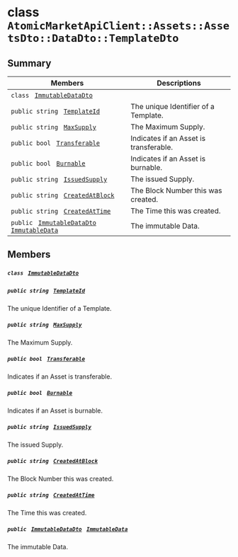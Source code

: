 # class `AtomicMarketApiClient::Assets::AssetsDto::DataDto::TemplateDto` 

## Summary

 Members                                | Descriptions                                
----------------------------------------|---------------------------------------------
`class ` [`ImmutableDataDto`](.github/workflows/documentation/md/AtomicMarketApiClient--Assets--AssetsDto--DataDto--TemplateDto--ImmutableDataDto.md#class_atomic_market_api_client_1_1_assets_1_1_assets_dto_1_1_data_dto_1_1_template_dto_1_1_immutable_data_dto)        | 
`public string ` [`TemplateId`](#class_atomic_market_api_client_1_1_assets_1_1_assets_dto_1_1_data_dto_1_1_template_dto_1a5c685b09e3b7fae8be2d38c8f4803549) | The unique Identifier of a Template.
`public string ` [`MaxSupply`](#class_atomic_market_api_client_1_1_assets_1_1_assets_dto_1_1_data_dto_1_1_template_dto_1a4dd50194618fac55b4d08b6c93724a32) | The Maximum Supply.
`public bool ` [`Transferable`](#class_atomic_market_api_client_1_1_assets_1_1_assets_dto_1_1_data_dto_1_1_template_dto_1ab0a2025837cfad369c22e114d1c93d42) | Indicates if an Asset is transferable.
`public bool ` [`Burnable`](#class_atomic_market_api_client_1_1_assets_1_1_assets_dto_1_1_data_dto_1_1_template_dto_1a50c30f69b54db362be32720d5cc433bd) | Indicates if an Asset is burnable.
`public string ` [`IssuedSupply`](#class_atomic_market_api_client_1_1_assets_1_1_assets_dto_1_1_data_dto_1_1_template_dto_1a3cb7f0ff4cebaec1e75ad6a8a0fbc944) | The issued Supply.
`public string ` [`CreatedAtBlock`](#class_atomic_market_api_client_1_1_assets_1_1_assets_dto_1_1_data_dto_1_1_template_dto_1a022adc431e5845376e250208a999e12d) | The Block Number this was created.
`public string ` [`CreatedAtTime`](#class_atomic_market_api_client_1_1_assets_1_1_assets_dto_1_1_data_dto_1_1_template_dto_1a4cb9b4aaa1372df6dc2bb7d8f4916403) | The Time this was created.
`public ` [`ImmutableDataDto`](.github/workflows/documentation/md/AtomicMarketApiClient--Assets--AssetsDto--DataDto--TemplateDto--ImmutableDataDto.md#class_atomic_market_api_client_1_1_assets_1_1_assets_dto_1_1_data_dto_1_1_template_dto_1_1_immutable_data_dto)` ` [`ImmutableData`](#class_atomic_market_api_client_1_1_assets_1_1_assets_dto_1_1_data_dto_1_1_template_dto_1a28b34021a1981f45a7e386c19634f80c) | The immutable Data.

## Members

##### `class ` [`ImmutableDataDto`](.github/workflows/documentation/md/AtomicMarketApiClient--Assets--AssetsDto--DataDto--TemplateDto--ImmutableDataDto.md#class_atomic_market_api_client_1_1_assets_1_1_assets_dto_1_1_data_dto_1_1_template_dto_1_1_immutable_data_dto) 

##### `public string ` [`TemplateId`](#class_atomic_market_api_client_1_1_assets_1_1_assets_dto_1_1_data_dto_1_1_template_dto_1a5c685b09e3b7fae8be2d38c8f4803549) 

The unique Identifier of a Template.

##### `public string ` [`MaxSupply`](#class_atomic_market_api_client_1_1_assets_1_1_assets_dto_1_1_data_dto_1_1_template_dto_1a4dd50194618fac55b4d08b6c93724a32) 

The Maximum Supply.

##### `public bool ` [`Transferable`](#class_atomic_market_api_client_1_1_assets_1_1_assets_dto_1_1_data_dto_1_1_template_dto_1ab0a2025837cfad369c22e114d1c93d42) 

Indicates if an Asset is transferable.

##### `public bool ` [`Burnable`](#class_atomic_market_api_client_1_1_assets_1_1_assets_dto_1_1_data_dto_1_1_template_dto_1a50c30f69b54db362be32720d5cc433bd) 

Indicates if an Asset is burnable.

##### `public string ` [`IssuedSupply`](#class_atomic_market_api_client_1_1_assets_1_1_assets_dto_1_1_data_dto_1_1_template_dto_1a3cb7f0ff4cebaec1e75ad6a8a0fbc944) 

The issued Supply.

##### `public string ` [`CreatedAtBlock`](#class_atomic_market_api_client_1_1_assets_1_1_assets_dto_1_1_data_dto_1_1_template_dto_1a022adc431e5845376e250208a999e12d) 

The Block Number this was created.

##### `public string ` [`CreatedAtTime`](#class_atomic_market_api_client_1_1_assets_1_1_assets_dto_1_1_data_dto_1_1_template_dto_1a4cb9b4aaa1372df6dc2bb7d8f4916403) 

The Time this was created.

##### `public ` [`ImmutableDataDto`](.github/workflows/documentation/md/AtomicMarketApiClient--Assets--AssetsDto--DataDto--TemplateDto--ImmutableDataDto.md#class_atomic_market_api_client_1_1_assets_1_1_assets_dto_1_1_data_dto_1_1_template_dto_1_1_immutable_data_dto)` ` [`ImmutableData`](#class_atomic_market_api_client_1_1_assets_1_1_assets_dto_1_1_data_dto_1_1_template_dto_1a28b34021a1981f45a7e386c19634f80c) 

The immutable Data.

